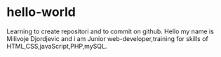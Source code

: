 # hello-world
Learning to create repositori and to commit on github.
Hello my name is Milivoje Djordjevic and i am Junior web-developer,training for skills of HTML,CSS,javaScript,PHP,mySQL.
